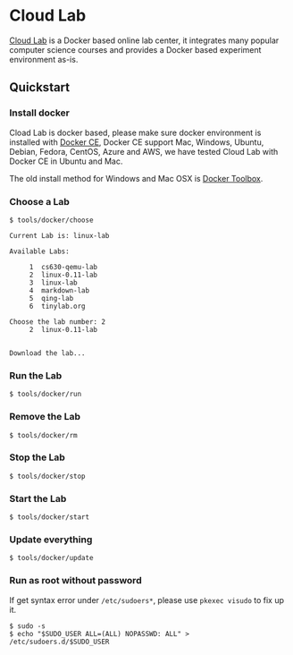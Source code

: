 
# Cloud Lab

[Cloud Lab](http://tinylab.org/cloud-lab) is a Docker based online lab center, it integrates many popular computer
science courses and provides a Docker based experiment environment as-is.

## Quickstart

### Install docker

Cload Lab is docker based, please make sure docker environment is installed with [Docker CE](https://store.docker.com/search?type=edition&offering=community), Docker CE support Mac, Windows, Ubuntu, Debian, Fedora, CentOS, Azure and AWS, we have tested Cloud Lab with Docker CE in Ubuntu and Mac.

The old install method for Windows and Mac OSX is [Docker Toolbox](https://www.docker.com/docker-toolbox).

### Choose a Lab

    $ tools/docker/choose

    Current Lab is: linux-lab

    Available Labs:

         1	cs630-qemu-lab
         2	linux-0.11-lab
         3	linux-lab
         4	markdown-lab
         5	qing-lab
         6	tinylab.org

    Choose the lab number: 2
         2	linux-0.11-lab


    Download the lab...

### Run the Lab

    $ tools/docker/run

### Remove the Lab

    $ tools/docker/rm

### Stop the Lab

    $ tools/docker/stop

### Start the Lab

    $ tools/docker/start

### Update everything

    $ tools/docker/update

### Run as root without password

If get syntax error under `/etc/sudoers*`, please use `pkexec visudo` to fix up it.

    $ sudo -s
    $ echo "$SUDO_USER ALL=(ALL) NOPASSWD: ALL" > /etc/sudoers.d/$SUDO_USER
